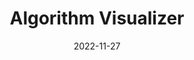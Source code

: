---
title: 'Algorithm Visualizer'
date: '2022-11-27'
thumbnail: 'algorithm-visualizer.png'
view: 'https://nelson-algvis.vercel.app/'
github: 'https://github.com/nelsonfrz/algorithm-visualizer'
tags: ["ReactJS", "Typescript"]
---